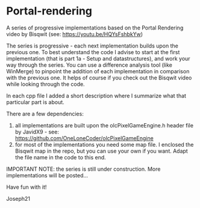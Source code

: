# Portal-rendering

A series of progressive implementations based on the Portal Rendering video by Bisqwit (see: https://youtu.be/HQYsFshbkYw)

The series is progressive - each next implementation builds upon the previous one. To best understand the code I advise to start at the first implementation (that is part 1a - Setup and datastructures), and work your way through the series. You can use a difference analysis tool (like WinMerge) to pinpoint the addition of each implementation in comparison with the previous one. It helps of course if you check out the Bisqwit video while looking through the code.

In each cpp file I added a short description where I summarize what that particular part is about.

There are a few dependencies:

1. all implementations are built upon the olcPixelGameEngine.h header file by JavidX9 - see: https://github.com/OneLoneCoder/olcPixelGameEngine
2. for most of the implementations you need some map file. I enclosed the Bisqwit map in the repo, but you can use your own if you want. Adapt the file name in the code to this end.


IMPORTANT NOTE: the series is still under construction. More implementations will be posted...


Have fun with it!

Joseph21
